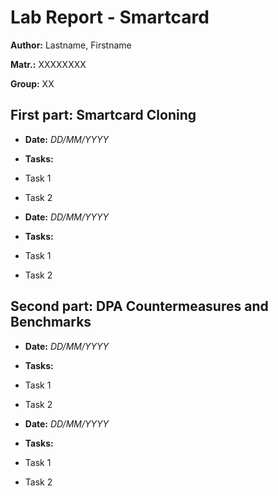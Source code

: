 # __Lab Report - Smartcard__ 

**Author:** Lastname, Firstname

**Matr.:** XXXXXXXX

**Group:** XX       


## __First part: Smartcard Cloning__ ##

* **Date:** *DD/MM/YYYY*
* **Tasks:**          
 * Task 1
 * Task 2
 
* **Date:** *DD/MM/YYYY*
* **Tasks:**          
 * Task 1
 * Task 2
 
## __Second part: DPA Countermeasures and Benchmarks__ ##

* **Date:** *DD/MM/YYYY*
* **Tasks:**          
 * Task 1
 * Task 2
 
* **Date:** *DD/MM/YYYY*
* **Tasks:**          
 * Task 1
 * Task 2
